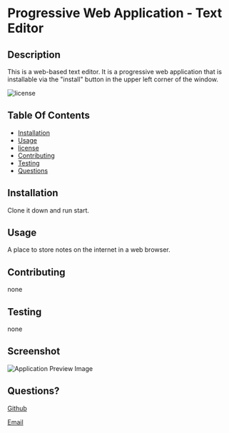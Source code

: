 # Progressive Web Application - Text Editor 
## Description

This is a web-based text editor. It is a progressive web application that is installable via the "install" button in the upper left corner of the window.

![license](https://img.shields.io/badge/License-MIT-green.svg)

## Table Of Contents

* [Installation](#Installation)
* [Usage](#Usage)
* [license](#License)
* [Contributing](#Contributing)
* [Testing](#Testing)
* [Questions](#Questions)

## Installation

Clone it down and run start.

## Usage

A place to store notes on the internet in a web browser.

## Contributing

none

## Testing

none

## Screenshot

![Application Preview Image](../pwa/screenshot.png)

## Questions?

[Github](https://github.com/holgateb)

[Email](BHolgateFS@gmail.com)

